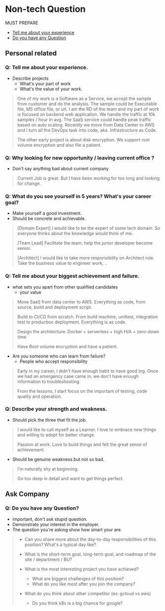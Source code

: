 # Non-tech Question
MUST PREPARE
- [Tell me about your experience](#q-tell-me-about-your-experience)
- [Do you have any Question](#q-do-you-have-any-question)


## Personal related

### Q: Tell me about your experience.
- Describe projects
  - What's your part of work
  - What's the value of your work.
> One of my work is a Software as a Service, we accept the sample from customer and do the analysis. The sample could be Executable file, MS office file, or url. I am the RD of the team and my part of work is focused on backend web application. We handle the traffic at 10k samples / hour in avg. The SaaS service could handle peak traffic based on auto scaling. Recently we move from Data Center to AWS and I turn all the DevOps task into code, aka. Infrastructure as Code.
>
> The other early project is about disk encryption. We support root volume encryption and also file a patient.


### Q: Why looking for new opportunity / leaving current office ?
- Don't say anything bad about current company
> Current Job is great. But I have been working for too long and looking for change.


### Q: What do you see yourself in 5 years? What's your career goal?
- Make yourself a good investment.
- Should be concrete and achievable.

> [Domain Expert] I would like to be the expert of some tech domain. So everyone thinks about the knowledge would think of me.
>
> [Team Lead] Facilitate the team, help the junior developer become senior.
>
> [Architect] I would like to take more responsibility on Architect role. Take the business value to engineer work, ..


### Q: Tell me about your biggest achievement and failure.
- what sets you apart from other qualified candidates
  - your value

> Move SaaS from data center to AWS. Everything as code, from source, build and deployment script.
>
> Build to CI/CD from scratch. From build machine, unittest, integration test to production deployment. Everything is as code.
>
> Design the architecture: Docker + serverless + high H/A + zero-down time
>
> Have Root volume encryption and have a patient.

- Are you someone who can learn from failure?
  - People who accept responsibility

> Early in my career, I didn't have enough habit to have good log. Once we had an emergency case came in, we don't have enough information to troubleshooting.
>
> From the lessons, I start focus on the important of testing, code quality and operation.


### Q: Describe your strength and weakness.
- Should pick the three that fit the job.

> I would like to call myself as a Learner. I love to embrace new things and willing to adopt for better change.
>
> Passion at work. Love to build things and felt the great sense of achievement.


- Should be genuine weakness but not so bad.

> I’m naturally shy at beginning.
>
> Go too deep in detail and want to get things perfect.



## Ask Company

### Q: Do you have any Question?
- important, don't ask stupid question.
- Demonstrate your interest in the employer.
- The question you're asking show how smart your are.

> - Can you share more about the day-to-day responsibilities of this position? What's a typical day like?
>
> - What is the short-term goal, long-term goal, and roadmap of the site / department / BU?
>
> - What is the most interesting project you have achieved?
>   - What are biggest challenges of this position?
>   - What do you like most after you join the company?
>
> - What do you think about other competitor (ex: gcloud vs aws)
>   - Do you think k8s is a big chance for google?
